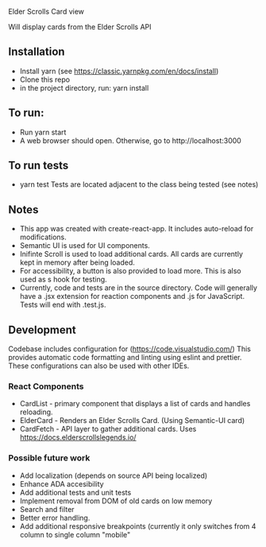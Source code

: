 Elder Scrolls Card view 

Will display cards from the Elder Scrolls API

## Installation 
* Install yarn (see https://classic.yarnpkg.com/en/docs/install)
* Clone this repo
* in the project directory, run:
        yarn install


## To run:
* Run
        yarn start
* A web browser should open. Otherwise, go to http://localhost:3000

## To run tests
* yarn test
Tests are located adjacent to the class being tested (see notes)

## Notes

- This app was created with create-react-app. It includes auto-reload for modifications.
- Semantic UI is used for UI components.
- Inifinte Scroll is used to load additional cards. All cards are currently kept in memory after being loaded.
- For accessibility, a button is also provided to load more. This is also used as s hook for testing.
- Currently, code and tests are in the source directory. Code will generally have a .jsx extension for reaction components and .js for JavaScript. Tests will end with .test.js.

## Development
Codebase includes configuration for (https://code.visualstudio.com/) This provides automatic code formatting and linting using eslint and prettier. These configurations can also be used with other IDEs.

### React Components
- CardList - primary component that displays a list of cards and handles reloading.
- ElderCard - Renders an Elder Scrolls Card. (Using Semantic-UI card)
- CardFetch - API layer to gather additional cards. Uses https://docs.elderscrollslegends.io/

### Possible future work
- Add localization (depends on source API being localized)
- Enhance ADA accesibility
- Add additional tests and unit tests
- Implement removal from DOM of old cards on low memory
- Search and filter
- Better error handling.
- Add additional responsive breakpoints (currently it only switches from 4 column to single column "mobile"
